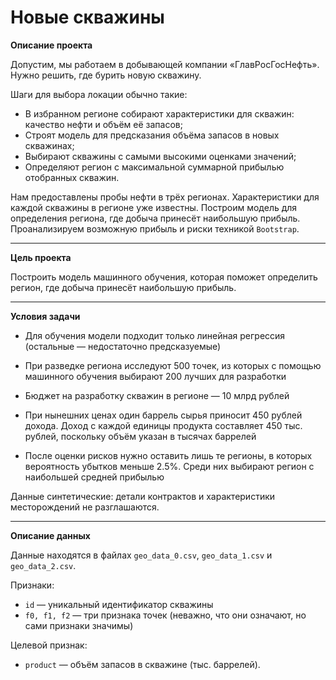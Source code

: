 # Новые скважины

**Описание проекта**

Допустим, мы работаем в добывающей компании «ГлавРосГосНефть». Нужно решить, где бурить новую скважину.

Шаги для выбора локации обычно такие:

- В избранном регионе собирают характеристики для скважин: качество нефти и объём её запасов;
- Строят модель для предсказания объёма запасов в новых скважинах;
- Выбирают скважины с самыми высокими оценками значений;
- Определяют регион с максимальной суммарной прибылью отобранных скважин.

Нам предоставлены пробы нефти в трёх регионах. Характеристики для каждой скважины в регионе уже известны. Построим модель для определения региона, где добыча принесёт наибольшую прибыль. Проанализируем возможную прибыль и риски техникой `Bootstrap`.

---
**Цель проекта**

Построить модель машинного обучения, которая поможет определить регион, где добыча принесёт наибольшую прибыль.

---
**Условия задачи**

- Для обучения модели подходит только линейная регрессия (остальные — недостаточно предсказуемые)

- При разведке региона исследуют 500 точек, из которых с помощью машинного обучения выбирают 200 лучших для разработки

- Бюджет на разработку скважин в регионе — 10 млрд рублей

- При нынешних ценах один баррель сырья приносит 450 рублей дохода. Доход с каждой единицы продукта составляет 450 тыс. рублей, поскольку объём указан в тысячах баррелей

- После оценки рисков нужно оставить лишь те регионы, в которых вероятность убытков меньше 2.5%. Среди них выбирают регион с наибольшей средней прибылью

Данные синтетические: детали контрактов и характеристики месторождений не разглашаются.

---
**Описание данных**

Данные находятся в файлах `geo_data_0.csv`, `geo_data_1.csv` и `geo_data_2.csv`.

Признаки:
- `id` — уникальный идентификатор скважины
- `f0, f1, f2` — три признака точек (неважно, что они означают, но сами признаки значимы)

Целевой признак:
- `product` — объём запасов в скважине (тыс. баррелей).

